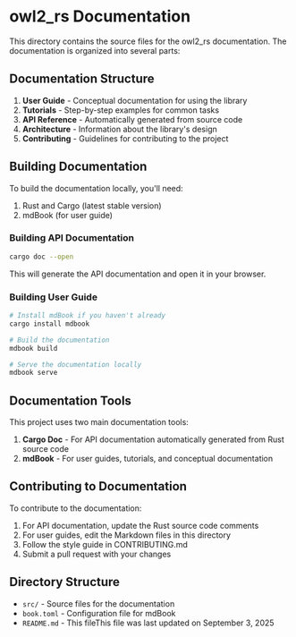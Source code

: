 # owl2_rs Documentation

This directory contains the source files for the owl2_rs documentation. The documentation is organized into several parts:

## Documentation Structure

1. **User Guide** - Conceptual documentation for using the library
2. **Tutorials** - Step-by-step examples for common tasks
3. **API Reference** - Automatically generated from source code
4. **Architecture** - Information about the library's design
5. **Contributing** - Guidelines for contributing to the project

## Building Documentation

To build the documentation locally, you'll need:

1. Rust and Cargo (latest stable version)
2. mdBook (for user guide)

### Building API Documentation

```bash
cargo doc --open
```

This will generate the API documentation and open it in your browser.

### Building User Guide

```bash
# Install mdBook if you haven't already
cargo install mdbook

# Build the documentation
mdbook build

# Serve the documentation locally
mdbook serve
```

## Documentation Tools

This project uses two main documentation tools:

1. **Cargo Doc** - For API documentation automatically generated from Rust source code
2. **mdBook** - For user guides, tutorials, and conceptual documentation

## Contributing to Documentation

To contribute to the documentation:

1. For API documentation, update the Rust source code comments
2. For user guides, edit the Markdown files in this directory
3. Follow the style guide in CONTRIBUTING.md
4. Submit a pull request with your changes

## Directory Structure

- `src/` - Source files for the documentation
- `book.toml` - Configuration file for mdBook
- `README.md` - This fileThis file was last updated on September 3, 2025
